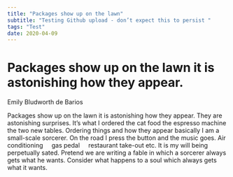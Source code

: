 ```yaml
---
title: "Packages show up on the lawn"
subtitle: "Testing Github upload - don’t expect this to persist "
tags: "Test"
date: 2020-04-09
---
```



# Packages show up on the lawn it is astonishing how they appear.
Emily Bludworth de Barios

Packages show up on the lawn it is astonishing how they appear.
They are astonishing surprises.
It’s what I ordered the cat food the espresso machine the two new tables.
Ordering things and how they appear basically I am a small-scale sorcerer.
On the road I press the button and the music goes.
Air conditioning     gas pedal     restaurant take-out etc.
It is my will being perpetually sated.
Pretend we are writing a fable in which a sorcerer always gets what he wants.
Consider what happens to a soul which always gets what it wants.
